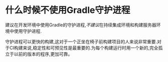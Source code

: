 # 什么时候不使用Gradle守护进程

建议在开发环境中使用Gradle的守护进程,*不建议*在持续集成环境和构建服务器环境中使用守护进程.

守护进程可以更快的构建,这对于一个正坐在椅子前构建项目的人来说非常重要.对于CI构建来说,稳定性和可预见性是最重要的.为每个构建运行时用一个新的,完全孤立于以前的版本的程序,更加可靠。
